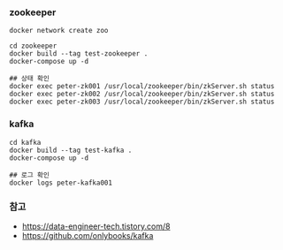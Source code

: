 ### zookeeper

~~~
docker network create zoo

cd zookeeper
docker build --tag test-zookeeper .
docker-compose up -d

## 상태 확인 
docker exec peter-zk001 /usr/local/zookeeper/bin/zkServer.sh status
docker exec peter-zk002 /usr/local/zookeeper/bin/zkServer.sh status
docker exec peter-zk003 /usr/local/zookeeper/bin/zkServer.sh status
~~~

### kafka

~~~
cd kafka
docker build --tag test-kafka .
docker-compose up -d

## 로그 확인 
docker logs peter-kafka001
~~~





### 참고 

- https://data-engineer-tech.tistory.com/8
- https://github.com/onlybooks/kafka

